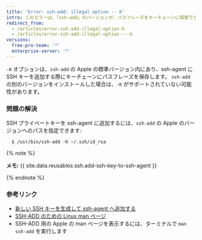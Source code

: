 ```yaml
---
title: 'Error: ssh-add: illegal option -- K'
intro: このエラーは、「ssh-add」のバージョンが、パスフレーズをキーチェーンに保管できる機能である、macOS のキーチェーンインテグレーションをサポートしていないことを意味しています。
redirect_from:
  - /articles/error-ssh-add-illegal-option-k
  - /articles/error-ssh-add-illegal-option----k
versions:
  free-pro-team: '*'
  enterprise-server: '*'
---
```


`-K` オプションは、`ssh-add` の Apple の標準バージョン内にあり、ssh-agent に SSH キーを追加する際にキーチェーンにパスフレーズを保存します。 `ssh-add` の別のバージョンをインストールした場合は、`-K` がサポートされていない可能性があります。

### 問題の解決

SSH プライベートキーを ssh-agent に追加するには、`ssh-add` の Apple のバージョンへのパスを指定できます:

```shell
  $ /usr/bin/ssh-add -K ~/.ssh/id_rsa
```

{% note %}

**メモ:** {{ site.data.reusables.ssh.add-ssh-key-to-ssh-agent }}

{% endnote %}

### 参考リンク

- [新しい SSH キーを生成して ssh-agent へ追加する](/articles/generating-a-new-ssh-key-and-adding-it-to-the-ssh-agent)
- [SSH-ADD のための Linux man ページ](http://man7.org/linux/man-pages/man1/ssh-add.1.html)
- SSH-ADD 用の Apple の man ページを表示するには、ターミナルで `man ssh-add` を実行します
